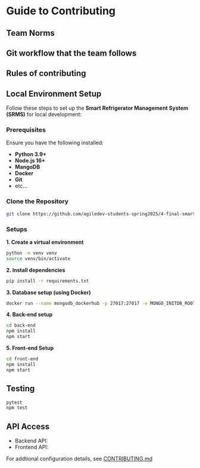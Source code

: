 # Guide to Contributing

## Team Norms

## Git workflow that the team follows

## Rules of contributing

## Local Environment Setup
Follow these steps to set up the **Smart Refrigerator Management System (SRMS)** for local development:  

### Prerequisites  
Ensure you have the following installed:  
- **Python 3.9+**  
- **Node.js 16+**
- **MangoDB**
- **Docker**
- **Git**  
- etc...

### Clone the Repository  
```sh
git clone https://github.com/agiledev-students-spring2025/4-final-smart-refrigerator-management-system
```

### Setups
**1. Create a virtual environment**
```sh
python -m venv venv
source venv/bin/activate
```
**2. Install dependencies**
```sh
pip install -r requirements.txt
```
**3. Database setup (using Docker)**
```sh
docker run --name mongodb_dockerhub -p 27017:27017 -e MONGO_INITDB_ROOT_USERNAME=admin -e MONGO_INITDB_ROOT_PASSWORD=secret -d mongo:latest
```
**4. Back-end setup**
```sh
cd back-end
npm install
npm start
```
**5. Front-end Setup**
```sh
cd front-end
npm install
npm start
```
## Testing
```sh
pytest
npm test
```
## API Access
- Backend API:
- Frontend API:

For addtional configuration details, see [CONTRIBUTING.md](https://github.com/agiledev-students-spring2025/4-final-smart-refrigerator-management-system/blob/master/CONTRIBUTING.md)
